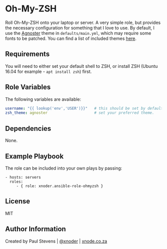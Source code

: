 Oh-My-ZSH
=========

Roll Oh-My-ZSH onto your laptop or server. A very simple role, but provides the necessary configuration for something that I love to use. By default, I use the
[Agnoster](https://github.com/robbyrussell/oh-my-zsh/wiki/Themes#agnoster) theme in `defaults/main.yml`, which may require some fonts to be patched. You can find
a list of included themes [here](https://github.com/robbyrussell/oh-my-zsh/wiki/Themes).

Requirements
------------

You will need to either set your default shell to ZSH, or install ZSH (Ubuntu 16.04 for example - `apt install zsh`) first.

Role Variables
--------------

The following variables are available:

```yml
username: "{{ lookup('env','USER')}}"   # this should be set by default. Check with $ env | grep USER.
zsh_theme: agnoster                     # set your preferred theme.
```

Dependencies
------------

None.

Example Playbook
----------------

The role can be included into your own plays by passing:

    - hosts: servers
      roles:
         - { role: xnoder.ansible-role-ohmyzsh }

License
-------

MIT

Author Information
------------------

Created by Paul Stevens | [@xnoder](https://github.com/xnoder) | [xnode.co.za](https://xnode.co.za)
